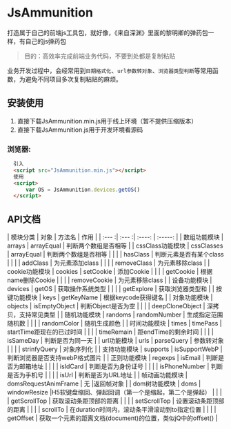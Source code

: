 # JsAmmunition
 
打造属于自己的前端js工具包，就好像，《来自深渊》里面的黎明卿的弹药包一样，有自己的js弹药包

> 目的：高效率完成前端业务代码，不要到处都是复制粘贴

业务开发过程中，会经常用到`日期格式化`、`url参数转对象`、`浏览器类型判断`等常用函数，为避免不同项目多次复制粘贴的麻烦。
## 安装使用

1. 直接下载JsAmmunition.min.js用于线上环境（暂不提供压缩版本）
2. 直接下载JsAmmunition.js用于开发环境看源码

### 浏览器:
``` html
  引入
  <script src="JsAmmunition.min.js"></script>
  使用
  <script>
      var OS = JsAmmunition.devices.getOS()
  </script>
```
## API文档


| 模块分类 | 对象 | 方法名 | 作用 |
| :--- :| :--- :| :----: | :-----: |
| 数组功能模块 | arrays | arrayEqual | 判断两个数组是否相等  |
| cssClass功能模块 | cssClasses | arrayEqual | 判断两个数组是否相等  |
|  |  | hasClass | 判断元素是否有某个class    |
|  |  | addClass | 为元素添加class   |
|  |  | removeClass | 为元素移除class    |
| cookie功能模块 | cookies | setCookie | 添加Cookie   |
|  |  | getCookie | 根据name删除Cookie      |
|  |  | removeCookie | 为元素移除class    |
| 设备功能模块 | devices | getOS | 获取操作系统类型   |
|  |  | getExplore | 获取浏览器类型和      |
| 按键功能模块 | keys | getKeyName | 根据keycode获得键名    |
| 对象功能模块 | objects | isEmptyObject | 判断Object是否为空    |
|  |  | deepCloneObject | 深拷贝，支持常见类型      |
| 随机功能模块 | randoms | randomNumber | 生成指定范围随机数     |
|  |  | randomColor | 随机生成颜色     |
| 时间功能模块 | times | timePass | startTime距现在的已过时间     |
|  |  | timeRemain | 距endTime的剩余时间     |
|  |  | isSameDay | 判断是否为同一天     |
| url功能模块 | urls | parseQuery | 参数转对象     |
|  |  | strinfyQuery | 对象序列化     |
| 支持功能模块 | supports | isSupportWebP | 判断浏览器是否支持webP格式图片     |
| 正则功能模块 | regexps | isEmail | 判断是否为邮箱地址      |
|  |  | isIdCard | 判断是否为身份证号     |
|  |  | isPhoneNumber | 判断是否为手机号      |
|  |  | isUrl | 判断是否为URL地址     |
| 帧动画功能模块 | domsRequestAnimFrame | 无 |返回帧对象       |
| dom树功能模块 | doms | windowResize |H5软键盘缩回、弹起回调（第一个是缩起，第二个是弹起）       |
|  |  | getScrollTop | 获取滚动条距顶部的距离     |
|  |  | setScrollTop | 设置滚动条距顶部的距离     |
|  |  | scrollTo | 在duration时间内，滚动条平滑滚动到to指定位置     |
|  |  | getOffset | 获取一个元素的距离文档(document)的位置，类似jQ中的offset()     |
